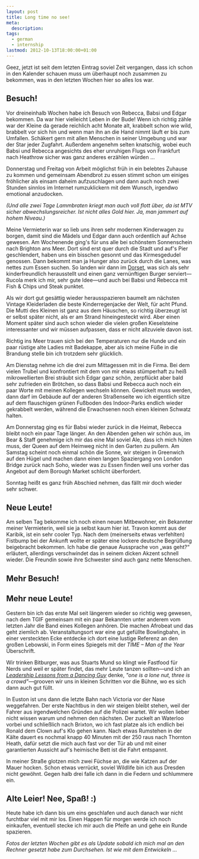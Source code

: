 ```yaml
---
layout: post
title: Long time no see!
meta:
  description: 
tags:
  - german
  - internship
lastmod: 2012-10-13T18:00:00+01:00
---
```


Geez, jetzt ist seit dem letzten Eintrag soviel Zeit vergangen, dass ich schon
in den Kalender schauen muss um überhaupt noch zusammen zu bekommen, was in den
letzten Wochen hier so alles los war.

## Besuch! ##

Vor dreineinhalb Wochen habe ich Besuch von Rebecca, Babsi und Edgar bekommen.
Da war hier vielleicht Leben in der Bude! Wenn ich richtig zähle war der Kleine
da gerade reichlich acht Monate alt, krabbelt schon wie wild, brabbelt vor sich
hin und wenn man ihn an die Hand nimmt läuft er bis zum Umfallen. Schäkert gern
mit allen Menschen in seiner Umgebung und war der Star jeder Zugfahrt. Außerdem
angenehm selten knatschig, wobei euch Babsi und Rebecca angesichts des eher
unruhigen Flugs von Frankfurt nach Heathrow sicher was ganz anderes erzählen
würden …

Donnerstag und Freitag von Arbeit möglichst früh in ein belebtes Zuhause zu
kommen und gemeinsam Abendbrot zu essen stimmt schon um einiges fröhlicher als
einsam daheim aufzuschlagen und dann auch noch zwei Stunden sinnlos im Internet
rumzuklickern mit dem Wunsch, irgendwo emotional anzudocken.

*(Und alle zwei Tage Lammbraten kriegt man auch voll flott über, da ist MTV
sicher abwechslungsreicher. Ist nicht alles Gold hier. Ja, man jammert auf
hohem Niveau.)*

Meine Vermieterin war so lieb uns ihren sehr modernen Kinderwagen zu borgen,
damit sind die Mädels und Edgar dann auch ordentlich auf Achse gewesen. Am
Wochenende ging's für uns alle bei schönstem Sonnenschein nach Brighton ans
Meer. Dort sind erst quer durch die Stadt und auf's Pier geschlendert, haben
uns ein bisschen gesonnt und das Kirmesgedudel genossen. Dann bekommt man ja
Hunger also zurück durch die Lanes, was nettes zum Essen suchen. So landen wir
dann im [Dorset](http://www.thedorset.co.uk/Dorset/Home.html), was sich als
sehr kinderfreundlich herausstellt und einen ganz vernünftigen Burger
serviert—Rucola merk ich mir, sehr gute Idee—und auch bei Babsi und Rebecca mit
Fish & Chips und Steak punktet.

Als wir dort gut gesättig wieder herausspazieren baumelt am nächsten Vintage
Kleiderladen die beste Kinderregenjacke der Welt, für acht Pfund. Die Mutti des
Kleinen ist ganz aus dem Häuschen, so richtig überzeugt ist er selbst später
nicht, als er am Strand hineingesteckt wird. Aber einen Moment später sind auch
schon wieder die vielen großen Kieselsteine interessanter und wir müssen
aufpassen, dass er nicht allzuviele davon isst.

Richtig ins Meer trauen sich bei den Temperaturen nur die Hunde und ein paar
rüstige alte Ladies mit Badekappe, aber als ich meine Füße in die Brandung
stelle bin ich trotzdem sehr glücklich.

Am Dienstag nehme ich die drei zum Mittagessen mit in die Firma. Bei dem vielen
Trubel und konfrontiert mit dem von mir etwas stümperhaft zu heiß
mikrowellierten Brei sträubt sich Edgar ganz schön, zerpflückt aber bald sehr
zufrieden ein Brötchen, so dass Babsi und Rebecca auch noch ein paar Worte mit
meinen Kollegen wechseln können. Gewickelt muss werden, dann darf im Gebäude auf
der anderen Straßenseite wo ich eigentlich sitze auf dem flauschigen grünen
Fußboden des Indoor-Parks endlich wieder gekrabbelt werden, während die
Erwachsenen noch einen kleinen Schwatz halten.

Am Donnerstag ging es für Babsi wieder zurück in die Heimat, Rebecca bleibt noch
ein paar Tage länger. An den Abenden gehen wir schön aus, im Bear & Staff
genehmige ich mir das eine Mal soviel Ale, dass ich mich hüten muss, der Queen
auf dem Heimweg nicht in den Garten zu pullern. Am Samstag scheint noch einmal
schön die Sonne, wir steigen in Greenwich auf den Hügel und machen dann einen
langen Spaziergang von London Bridge zurück nach Soho, wieder was zu Essen
finden weil uns vorher das Angebot auf dem Borough Market schlicht überfordert.

Sonntag heißt es ganz früh Abschied nehmen, das fällt mir doch wieder sehr
schwer.

## Neue Leute! ##

Am selben Tag bekomme ich noch einen neuen Mitbewohner, ein Bekannter meiner
Vermieterin, weil sie ja selbst kaum hier ist. Travon kommt aus der Karibik,
ist ein sehr cooler Typ. Nach dem (meinerseits etwas verfehlten) Fistbump bei
der Ankunft wollte er später eine lockere deutsche Begrüßung beigebracht
bekommen. Ich habe die genaue Aussprache von „was geht?“ erläutert, allerdings
verschwindet das in seinem dicken Akzent schnell wieder. Die Freundin sowie
ihre Schwester sind auch ganz nette Menschen.

## Mehr Besuch! ##

## Mehr neue Leute! ##

Gestern bin ich das erste Mal seit längerem wieder so richtig weg gewesen,
nach dem TGIF gemeinsam mit ein paar Bekannten unter anderem vom letzten Jahr
die Band eines Kollegen anhören. Die machen Afrobeat und das geht ziemlich ab.
Veranstaltungsort war eine gut gefüllte Bowlingbahn, in einer versteckten Ecke
entdecke ich dort eine lustige Referenz an den großen Lebowski, in Form eines
Spiegels mit der *TIME – Man of the Year* Überschrift.

Wir trinken Bitburger, was aus Stuarts Mund so klingt wie Fastfood für Nerds
und weil er später findet, das mehr Leute tanzen sollten—und ich an
*[Leadership Lessons from a Dancing
Guy](http://www.youtube.com/watch?v=fW8amMCVAJQ)* denke, *"one is a lone nut,
three is a crowd"*—grooven wir uns in kleinen Schritten vor die Bühne, wo es
sich dann auch gut füllt.

In Euston ist uns dann die letzte Bahn nach Victoria vor der Nase weggefahren.
Der erste Nachtbus in den wir steigen bleibt stehen, weil der Fahrer aus
irgendwelchen Gründen auf die Polizei wartet. Wir wollen lieber nicht wissen
warum und nehmen den nächsten. Der zuckelt an Waterloo vorbei und schließlich
nach Brixton, wo ich fast platze als ich endlich bei Ronald dem Clown auf's Klo
gehen kann. Nach etwas Rumstehen in der Kälte dauert es nochmal knapp 40
Minuten mit der 250 raus nach Thornton Heath, dafür setzt die mich auch fast
vor der Tür ab und mit einer garantierten Aussicht auf's heimische Bett ist die
Fahrt entspannt.

In meiner Straße glotzen mich zwei Füchse an, die wie Katzen auf der Mauer
hocken. Schon etwas verrückt, soviel Wildlife bin ich aus Dresden nicht
gewöhnt. Gegen halb drei falle ich dann in die Federn und schlummere ein.

## Alte Leier! Nee, Spaß! :) ##

Heute habe ich dann bis um eins geschlafen und auch danach war nicht furchtbar
viel mit mir los. Einen Happen für morgen werde ich noch einkaufen, eventuell
stecke ich mir auch die Pfeife an und gehe ein Runde spazieren.

*Fotos der letzten Wochen gibt es als Update sobald ich mich mal an den Rechner
gesetzt habe zum Durchsehen. Ist wie mit dem Entwickeln …*
